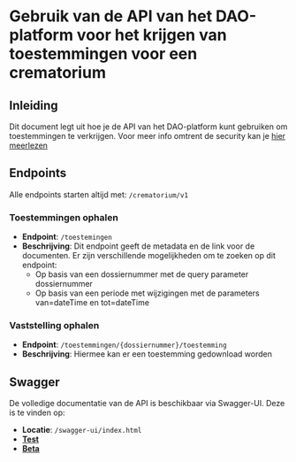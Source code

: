 # Gebruik van de API van het DAO-platform voor het krijgen van toestemmingen voor een crematorium

## Inleiding

Dit document legt uit hoe je de API van het DAO-platform kunt gebruiken om toestemmingen te verkrijgen.
Voor meer info omtrent de security kan je [hier meerlezen](../../../burgerlijke-stand/doc/security/README.md)

## Endpoints

Alle endpoints starten altijd met: `/crematorium/v1`

### Toestemmingen ophalen
- **Endpoint**: `/toestemingen`
- **Beschrijving**: Dit endpoint geeft de metadata en de link voor de documenten. Er zijn verschillende mogelijkheden om te zoeken op dit endpoint:
  - Op basis van een dossiernummer met de query parameter dossiernummer
  - Op basis van een periode met wijzigingen met de parameters van=dateTime en tot=dateTime 

### Vaststelling ophalen
- **Endpoint**: `/toestemmingen/{dossiernummer}/toestemming`
- **Beschrijving**: Hiermee kan er een toestemming gedownload worden 

## Swagger

De volledige documentatie van de API is beschikbaar via Swagger-UI. Deze is te vinden op:
- **Locatie**: `/swagger-ui/index.html`
- [**Test**](https://dao.api.test-athumi.eu/swagger-ui/index.html?urls.primaryName=Crematorium)
- [**Beta**](https://dao.api.beta-athumi.eu/swagger-ui/index.html?urls.primaryName=Crematorium)
